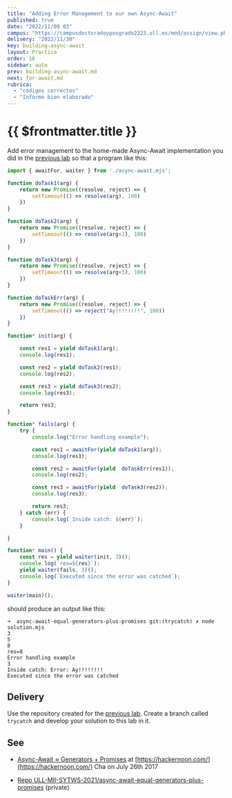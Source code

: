 ```yaml
---
title: "Adding Error Management to our own Async-Await"
published: true
date: "2022/11/09 03"
campus: "https://campusdoctoradoyposgrado2223.ull.es/mod/assign/view.php?id=790"
delivery: "2022/11/30"
key: building-async-await
layout: Practica
order: 16
sidebar: auto
prev: building-async-await.md
next: for-await.md
rubrica:
  - "códigos correctos"
  - "Informe bien elaborado"
---
```


# {{ $frontmatter.title }}

Add error management to the home-made Async-Await implementation you did in the [previous lab](/practicas/building-async-await.html)
so that a program like this:

```js
import { awaitFor, waiter } from './async-await.mjs';

function doTask1(arg) {
    return new Promise((resolve, reject) => {
        setTimeout(() => resolve(arg), 100)
    })
}

function doTask2(arg) {
    return new Promise((resolve, reject) => {
        setTimeout(() => resolve(arg+2), 100)
    })
}

function doTask3(arg) {
    return new Promise((resolve, reject) => {
        setTimeout(() => resolve(arg+3), 100)
    })
}

function doTaskErr(arg) {
    return new Promise((resolve, reject) => {
        setTimeout(() => reject("Ay!!!!!!!!", 100))
    })
}

function* init(arg) {

    const res1 = yield doTask1(arg);
    console.log(res1);

    const res2 = yield doTask2(res1);
    console.log(res2);

    const res3 = yield doTask3(res2);
    console.log(res3);

    return res3;
}

function* fails(arg) {
    try {
        console.log("Error handling example");

        const res1 = awaitFor(yield doTask1(arg));
        console.log(res1);

        const res2 = awaitFor(yield  doTaskErr(res1));
        console.log(res2);

        const res3 = awaitFor(yield  doTask3(res2));
        console.log(res3);

        return res3;
    } catch (err) {
        console.log(`Inside catch: ${err}`);
    }

}

function* main() {
    const res = yield waiter(init, 3)();
    console.log(`res=${res}`);
    yield waiter(fails, 3)();
    console.log(`Executed since the error was catched`);
}

waiter(main)();
```

should produce an output like this:

```
➜  async-await-equal-generators-plus-promises git:(trycatch) ✗ node solution.mjs
3
5
8
res=8
Error handling example
3
Inside catch: Error: Ay!!!!!!!!
Executed since the error was catched
```

## Delivery

Use the  repository created for the [previous lab](/practicas/building-async-await.html).
Create a branch called `trycatch` and develop your solution to this lab in it. 

## See

* [Async-Await ≈ Generators + Promises](https://hackernoon.com/async-await-generators-promises-51f1a6ceede2) at [https://hackernoon.com/](https://hackernoon.com/)  Cha on July 26th 2017
<!-- * [Solution](solutions/async-await-is-generators-and-promises) to this problem -->
* [Repo ULL-MII-SYTWS-2021/async-await-equal-generators-plus-promises](https://github.com/ULL-MII-SYTWS-2021/async-await-equal-generators-plus-promises) (private)
